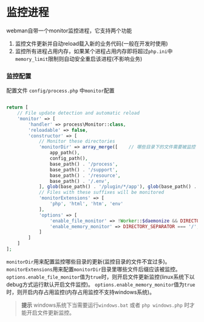 # 监控进程
webman自带一个monitor监控进程，它支持两个功能
1. 监控文件更新并自动reload载入新的业务代码(一般在开发时使用)
2. 监控所有进程占用内存，如果某个进程占用内存即将超过`php.ini`中`memory_limit`限制则自动安全重启该进程(不影响业务)

### 监控配置
配置文件 `config/process.php` 中`monitor`配置
```php

return [
    // File update detection and automatic reload
    'monitor' => [
        'handler' => process\Monitor::class,
        'reloadable' => false,
        'constructor' => [
            // Monitor these directories
            'monitorDir' => array_merge([    // 哪些目录下的文件需要被监控
                app_path(),
                config_path(),
                base_path() . '/process',
                base_path() . '/support',
                base_path() . '/resource',
                base_path() . '/.env',
            ], glob(base_path() . '/plugin/*/app'), glob(base_path() . '/plugin/*/config'), glob(base_path() . '/plugin/*/api')),
            // Files with these suffixes will be monitored
            'monitorExtensions' => [
                'php', 'html', 'htm', 'env'
            ],
            'options' => [
                'enable_file_monitor' => !Worker::$daemonize && DIRECTORY_SEPARATOR === '/', // 是否开启文件监控
                'enable_memory_monitor' => DIRECTORY_SEPARATOR === '/',                      // 是否开启内存监控
            ]
        ]
    ]
];
```
`monitorDir`用来配置监控哪些目录的更新(监控目录的文件不宜过多)。
`monitorExtensions`用来配置`monitorDir`目录里哪些文件后缀应该被监控。
`options.enable_file_monitor`值为`true`时，则开启文件更新监控(linux系统下以debug方式运行默认开启文件监控)。
`options.enable_memory_monitor`值为`true`时，则开启内存占用监控(内存占用监控不支持windows系统)。

> **提示**
> windows系统下当需要运行`windows.bat` 或者 `php windows.php` 时才能开启文件更新监控。



